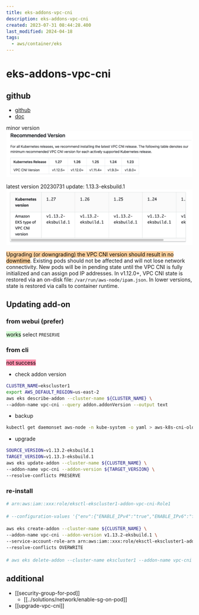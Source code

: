 ```yaml
---
title: eks-addons-vpc-cni
description: eks-addons-vpc-cni
created: 2023-07-31 08:44:28.400
last_modified: 2024-04-18
tags:
  - aws/container/eks
---
```


# eks-addons-vpc-cni
## github
- [github](https://github.com/aws/amazon-vpc-cni-k8s) 
- [doc](https://docs.aws.amazon.com/eks/latest/userguide/managing-vpc-cni.html) 

minor version
![eks-addons-vpc-cni-png-1.png](../../git-attachment/eks-addons-vpc-cni-png-1.png)

latest version 
20230731 update: 1.13.3-eksbuild.1
![eks-addons-vpc-cni-png-2.png](../../git-attachment/eks-addons-vpc-cni-png-2.png)


<mark style="background: #FFB86CA6;">Upgrading (or downgrading) the VPC CNI version should result in no downtime</mark>. Existing pods should not be affected and will not lose network connectivity. New pods will be in pending state until the VPC CNI is fully initialized and can assign pod IP addresses. In v1.12.0+, VPC CNI state is restored via an on-disk file: `/var/run/aws-node/ipam.json`. In lower versions, state is restored via calls to container runtime.


## Updating add-on 
### from webui (prefer)
<mark style="background: #BBFABBA6;">works</mark>
select `PRESERVE` 

### from cli
<mark style="background: #FF5582A6;">not success</mark>

- check addon version
```sh
CLUSTER_NAME=ekscluster1
export AWS_DEFAULT_REGION=us-east-2
aws eks describe-addon --cluster-name ${CLUSTER_NAME} \
--addon-name vpc-cni --query addon.addonVersion --output text

```
- backup
```sh
kubectl get daemonset aws-node -n kube-system -o yaml > aws-k8s-cni-old.yaml

```
- upgrade
```sh
SOURCE_VERSION=v1.13.2-eksbuild.1
TARGET_VERSION=v1.13.3-eksbuild.1
aws eks update-addon --cluster-name ${CLUSTER_NAME} \
--addon-name vpc-cni --addon-version ${TARGET_VERSION} \
--resolve-conflicts PRESERVE 
```

### re-install
```sh
# arn:aws:iam::xxx:role/eksctl-ekscluster1-addon-vpc-cni-Role1

# --configuration-values '{"env":{"ENABLE_IPv4":"true","ENABLE_IPv6":"false"}}'

aws eks create-addon --cluster-name ${CLUSTER_NAME} \
--addon-name vpc-cni --addon-version v1.13.2-eksbuild.1 \
--service-account-role-arn arn:aws:iam::xxx:role/eksctl-ekscluster1-addon-vpc-cni-Role1 \
--resolve-conflicts OVERWRITE

# aws eks delete-addon --cluster-name ekscluster1 --addon-name vpc-cni

```


## additional
- [[security-group-for-pod]]
	- [[../solutions/network/enable-sg-on-pod]]
- [[upgrade-vpc-cni]]






